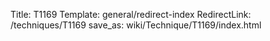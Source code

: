 Title: T1169
Template: general/redirect-index
RedirectLink: /techniques/T1169
save_as: wiki/Technique/T1169/index.html